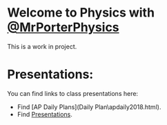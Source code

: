 # Welcome to Physics with [@MrPorterPhysics](https://twitter.com/MrPorterPhysics)

This is a work in project.

# Presentations:

You can find links to class presentations here:
  - Find [AP Daily Plans](Daily Plan\apdaily2018.html).
  - Find [Presentations](presindex).

